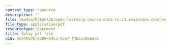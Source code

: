 ```yaml
---
content_type: resource
description: ''
file: /media/https%3A/open-learning-course-data-rc.s3.amazonaws.com/res-3-004-visualizing-materials-science-fall-2017/4ca4b58be28964c3d567f4b163deee5b_Sml2lkWfd1g.pdf
file_type: application/pdf
resourcetype: Document
title: 3play pdf file
uid: 4ca4b58b-e289-64c3-d567-f4b163deee5b
---
```

